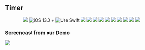 ## Timer
<p align="center">
<img src="https://badgen.net/badge/icon/apple?icon=apple&label">
<img src="https://img.shields.io/badge/iOS-13.0 +-f05138?labelColor=282c34&logo=apple" alt="iOS 13.0 +" />
  
<img src="https://img.shields.io/badge/Swift5 + -f05138?labelColor=282c34&logo=swift" alt="Use Swift" />

<img src="https://img.shields.io/badge/build-passing-brightgreen"/>

<img src="https://img.shields.io/github/license/DevLiuSir/Timer.svg"/>

<img src="https://img.shields.io/github/languages/code-size/DevLiuSir/Timer?color=ff69b4&label=codeSize"/>

<img src="https://badgen.net/github/commits/DevLiuSir/Timer"/>

<img src="https://img.shields.io/github/last-commit/DevLiuSir/Timer"/>

<img src="https://img.shields.io/github/commit-activity/m/DevLiuSir/Timer"/>

<img src="https://img.shields.io/github/stars/DevLiuSir/Timer.svg?style=social&label=Star"/>

<img src="https://img.shields.io/github/forks/DevLiuSir/Timer?style=social"/>

<img src= "https://img.shields.io/github/watchers/DevLiuSir/Timer?style=social"/>
<a href="https://twitter.com/LiuChuan_"><img src="https://img.shields.io/twitter/follow/LiuChuan_.svg?style=social"></a>

</p>



### Screencast from our Demo

![](https://github.com/DevLiuSir/Timer/raw/master/Timer/preview.gif)
